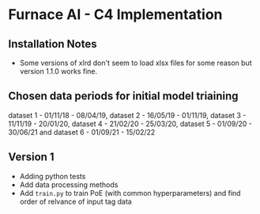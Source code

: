 # Furnace AI - C4 Implementation

## Installation Notes
- Some versions of xlrd don't seem to load xlsx files for some reason but version 1.1.0 works fine.

## Chosen data periods for initial model triaining
dataset 1 - 01/11/18 - 08/04/19, dataset 2 - 16/05/19 - 01/11/19, dataset 3 - 11/11/19 - 20/01/20,
dataset 4 - 21/02/20 - 25/03/20, dataset 5 - 01/09/20 - 30/06/21 and dataset 6 - 01/09/21 - 15/02/22

## Version 1
- Adding python tests
- Add data processing methods
- Add ```train.py``` to train PoE (with common hyperparameters) and find order of relvance of input tag data